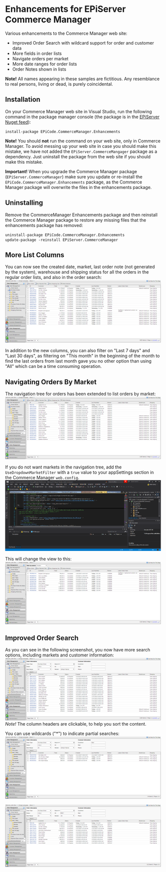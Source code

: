 # Enhancements for EPiServer Commerce Manager
Various enhancements to the Commerce Manager web site:
* Improved Order Search with wildcard support for order and customer data
* More fields in order lists
* Navigate orders per market
* More date ranges for order lists
* Order Notes shown in lists

**Note!** All names appearing in these samples are fictitious. Any resemblance to real persons, living or dead, is purely coincidental.

## Installation
On your Commerce Manager web site in Visual Studio, run the following command in the package manager console (the package is in the [EPiServer Nuget feed](http://nuget.episerver.com)): 
```
install-package EPiCode.CommerceManager.Enhancements
```

**Note!** You should **not** run the command on your web site, only in Commerce Manager. To avoid messing up your web site in case you should make this mistake, we have not added the `EPiServer.CommerceMangager` package as a dependency. Just uninstall the package from the web site if you should make this mistake. 

**Important!** When you upgrade the Commerce Manager package (`EPiServer.CommerceManager`) make sure you update or re-install the `EPiCode.CommerceManager.Enhancements` package, as the Commerce Manager package will overwrite the files in the enhancements package.

## Uninstalling
Remove the CommerceManager Enhancements package and then reinstall the Commerce Manager package to restore any missing files that the enhancements package has removed:
```
uninstall-package EPiCode.CommerceManager.Enhancements
update-package -reinstall EPiServer.CommerceManager
```

## More List Columns
You can now see the created date, market, last order note (not generated by the system), warehouse and shipping status for all the orders in the regular order lists, and also in the order search:
![](https://raw.githubusercontent.com/BVNetwork/CommerceManagerEnhancements/master/documentation/images/1_new_filters_and_columns.png)

In addition to the new columns, you can also filter on "Last 7 days" and "Last 30 days", as filtering on "This month" in the beginning of the month to find the last orders from last month gave you no other option than using "All" which can be a time consuming operation.

## Navigating Orders By Market
The navigation tree for orders has been extended to list orders by market:
![](https://raw.githubusercontent.com/BVNetwork/CommerceManagerEnhancements/master/documentation/images/2_view_lists_by_market.png)

If you do not want markets in the navigation tree, add the `UseDropdownMarketFilter` with a `true` value to your appSettings section in the Commerce Manager `web.config`.
![](https://raw.githubusercontent.com/BVNetwork/CommerceManagerEnhancements/master/documentation/images/7_use_dropdown_market_filter.png)

This will change the view to this:
![](https://raw.githubusercontent.com/BVNetwork/CommerceManagerEnhancements/master/documentation/images/8_use_dropdown_market_filter.png)

## Improved Order Search
As you can see in the following screenshot, you now have more search options, including markets and customer information:   
![Search Orders by Market](https://raw.githubusercontent.com/BVNetwork/CommerceManagerEnhancements/master/documentation/images/3_search_by_market.png)
*Note!* The column headers are clickable, to help you sort the content.

You can use wildcards ("*") to indicate partial searches:
![](https://raw.githubusercontent.com/BVNetwork/CommerceManagerEnhancements/master/documentation/images/4_search_by_customer_wildcard.png)

![](https://raw.githubusercontent.com/BVNetwork/CommerceManagerEnhancements/master/documentation/images/5_search_by_ordernumber_wildcard.png)

